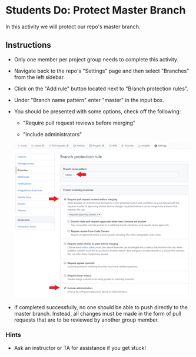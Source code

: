 # Students Do: Protect Master Branch

In this activity we will protect our repo's master branch.

## Instructions

* Only one member per project group needs to complete this activity.

* Navigate back to the repo's "Settings" page and then select "Branches" from the left sidebar.

* Click on the "Add rule" button located next to "Branch protection rules".

* Under "Branch name pattern" enter "master" in the input box.

* You should be presented with some options, check off the following:

  * "Require pull request reviews before merging"

  * "Include administrators"

  ![Protect Branch](Images/01-Protect.png)

* If completed successfully, no one should be able to push directly to the master branch. Instead, all changes must be made in the form of pull requests that are to be reviewed by another group member.

### Hints

* Ask an instructor or TA for assistance if you get stuck!
